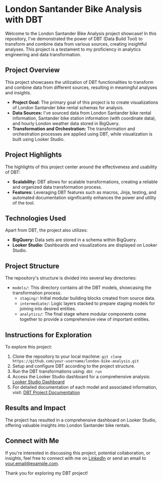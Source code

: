 # London Santander Bike Analysis with DBT

Welcome to the London Santander Bike Analysis project showcase! In this repository, I've demonstrated the power of DBT (Data Build Tool) to transform and combine data from various sources, creating insightful analyses. This project is a testament to my proficiency in analytics engineering and data transformation.

## Project Overview

This project showcases the utilization of DBT functionalities to transform and combine data from different sources, resulting in meaningful analyses and insights.

- **Project Goal:** The primary goal of this project is to create visualizations of London Santander bike rental schemas for analysis.
- **Data Sources:** I've sourced data from London Santander bike rental information, Santander bike station information (with coordinate data), and hourly London weather data stored in BigQuery.
- **Transformation and Orchestration:** The transformation and orchestration processes are applied using DBT, while visualization is built using Looker Studio.

## Project Highlights

The highlights of this project center around the effectiveness and usability of DBT:

- **Scalability:** DBT allows for scalable transformations, creating a reliable and organized data transformation process.
- **Features:** Leveraging DBT features such as macros, Jinja, testing, and automated documentation significantly enhances the power and utility of the tool.

## Technologies Used

Apart from DBT, the project also utilizes:

- **BigQuery:** Data sets are stored in a schema within BigQuery.
- **Looker Studio:** Dashboards and visualizations are displayed on Looker Studio.

## Project Structure

The repository's structure is divided into several key directories:

- `models/`: This directory contains all the DBT models, showcasing the transformation process.
  - `staging/`: Initial modular building blocks created from source data.
  - `intermediate/`: Logic layers stacked to prepare staging models for joining into desired entities.
  - `analytics/`: The final stage where modular components come together to provide a comprehensive view of important entities.

## Instructions for Exploration

To explore this project:

1. Clone the repository to your local machine: `git clone https://github.com/your-username/london-bike-analysis.git`
2. Setup and configure DBT according to the project structure.
3. Run the DBT transformations using: `dbt run`
4. Access the Looker Studio dashboard for a comprehensive analysis: [Looker Studio Dashboard](https://lookerstudio.google.com/reporting/0184bfa0-6ac0-4136-9843-bb980539370c)
5. For detailed documentation of each model and associated information, visit: [DBT Project Documentation](https://cloud.getdbt.com/accounts/189633/develop/3848704/docs/index.html#!/overview/my_new_project)

## Results and Impact

The project has resulted in a comprehensive dashboard on Looker Studio, offering valuable insights into London Santander bike rentals.

## Connect with Me

If you're interested in discussing this project, potential collaboration, or insights, feel free to connect with me on [LinkedIn](https://www.linkedin.com/in/your-profile) or send an email to your.email@example.com.

Thank you for exploring my DBT project!


